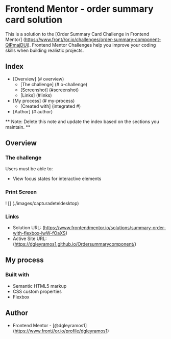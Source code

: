 # Frontend Mentor - order summary card solution

This is a solution to the [Order Summary Card Challenge in Frontend Mentor] (https://www.front//or.io/challenges/order-summary-component-QlPmajDUj). Frontend Mentor Challenges help you improve your coding skills when building realistic projects.

## Index

- [Overview] (# overview)
  - [The challenge] (# o-challenge)
  - [Screenshot] (#screenshot)
  - [Links] (#links)
- [My process] (# my-process)
  - [Created with] (integrated #)
- [Author] (# author)

** Note: Delete this note and update the index based on the sections you maintain. **

## Overview

### The challenge

Users must be able to:

- View focus states for interactive elements

### Print Screen

! [] (./images/capturadeteldesktop)

### Links

- Solution URL: (https://www.frontendmentor.io/solutions/summary-order-with-flexbox-lwW-fOaXS)
- Active Site URL: (https://dgleyramos1.github.io/Ordersummarycomponent/)

## My process

### Built with

- Semantic HTML5 markup
- CSS custom properties
- Flexbox


## Author

- Frontend Mentor - [@dgleyramos1] (https://www.front//or.io/profile/dgleyramos1)
